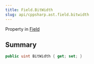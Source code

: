 ```yaml
---
title: Field.BitWidth
slug: api/cppsharp.ast.field.bitwidth
---
```

Property in [Field](/api/cppsharp/ast/field)

## Summary



```csharp
public uint BitWidth { get; set; }
```

